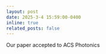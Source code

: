 ```yaml
---
layout: post
date: 2025-3-4 15:59:00-0400
inline: true
related_posts: false
---
```


Our paper accepted to ACS Photonics
